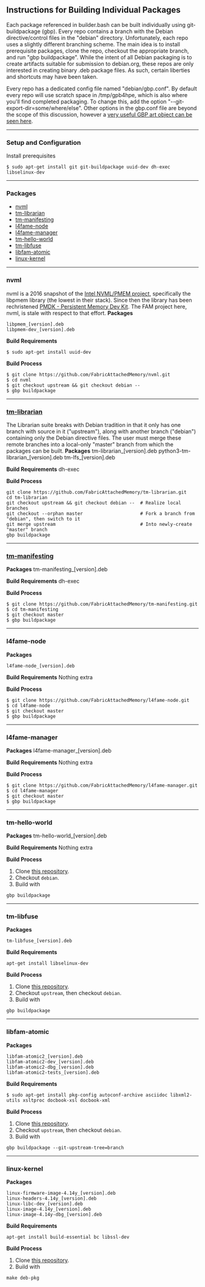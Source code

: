 ## Instructions for Building Individual Packages

Each package referenced in builder.bash can be built individually using git-buildpackage (gbp).  Every repo contains a branch with the Debian directive/control files in the "debian" directory.  Unfortunately, each repo uses a slightly different branching scheme.  The main idea is to install prerequisite packages, clone the repo, checkout the appropriate branch, and run "gbp buildpackage".  While the intent of all Debian packaging is to create artifacts suitable for submission to debian.org, these repos are only interested in creating binary .deb package files.  As such, certain liberties and shortcuts may have been taken.

Every repo has a dedicated config file named "debian/gbp.conf".   By default every repo will use scratch space in /tmp/gpb4hpe, which is also where you'll find completed packaging.   To change this, add the option "--git-export-dir=some/where/else".  Other options in the gbp.conf file are beyond the scope of this discussion, however a [very useful GBP art object can be seen here](https://people.debian.org/~stapelberg/2016/11/25/build-tools.html).

---
### Setup and Configuration 
Install prerequisites
```shell
$ sudo apt-get install git git-buildpackage uuid-dev dh-exec libselinux-dev
```

---
### Packages
  * [nvml](#nvml)
  * [tm-librarian](#tm-librarian)
  * [tm-manifesting](#tm-manifesting)
  * [l4fame-node](#l4fame-node)
  * [l4fame-manager](#l4fame-manager)
  * [tm-hello-world](#tm-hello-world)
  * [tm-libfuse](#tm-libfuse)
  * [libfam-atomic](#libfam-atomic)
  * [linux-kernel](#linux-kernel)

---
### nvml

nvml is a 2016 snapshot of the [Intel NVML/PMEM project](http://pmem.io/2017/12/11/NVML-is-now-PMDK.html), specifically the libpmem library (the lowest in their stack).  Since then the library has been rechristened [PMDK - Persistent Memory Dev Kit](http://pmem.io/pmdk/).  The FAM project here, nvml, is stale with respect to that effort.
**Packages**
```shell
libpmem_[version].deb 
libpmem-dev_[version].deb
```
**Build Requirements** 
```shell
$ sudo apt-get install uuid-dev 
```

**Build Process**
```shell
$ git clone https://github.com/FabricAttachedMemory/nvml.git
$ cd nvml
$ git checkout upstream && git checkout debian --
$ gbp buildpackage
```

---
### [tm-librarian](https://github.com/FabricAttachedMemory/tm-librarian.git)
The Librarian suite breaks with Debian tradition in that it only has one branch with source in it ("upstream"), along with another branch ("debian") containing only the Debian directive files.  The user must merge these remote branches into a local-only "master" branch from which the packages can be built.
**Packages**
tm-librarian_[version].deb 
python3-tm-librarian_[version].deb 
tm-lfs_[version].deb 

**Build Requirements** 
dh-exec

**Build Process**
```shell
git clone https://github.com/FabricAttachedMemory/tm-librarian.git
cd tm-librarian
git checkout upstream && git checkout debian --  # Realize local branches
git checkout --orphan master                     # Fork a branch from "debian", then switch to it
git merge upstream                               # Into newly-create "master" branch
gbp buildpackage
```

---
### [tm-manifesting](https://github.com/FabricAttachedMemory/tm-manifesting.git)
**Packages**
tm-manifesting_[version].deb

**Build Requirements** 
dh-exec

**Build Process**
```shell
$ git clone https://github.com/FabricAttachedMemory/tm-manifesting.git
$ cd tm-manifesting
$ git checkout master
$ gbp buildpackage
```

---
### l4fame-node
**Packages**
```shell
l4fame-node_[version].deb
```
**Build Requirements**
Nothing extra

**Build Process**
```shell
$ git clone https://github.com/FabricAttachedMemory/l4fame-node.git
$ cd l4fame-node
$ git checkout master
$ gbp buildpackage
```

---
### l4fame-manager
**Packages**
l4fame-manager_[version].deb

**Build Requirements**
Nothing extra

**Build Process**
```shell
$ git clone https://github.com/FabricAttachedMemory/l4fame-manager.git
$ cd l4fame-manager
$ git checkout master
$ gbp buildpackage
```

---
### tm-hello-world
**Packages**
tm-hello-world_[version].deb

**Build Requirements**
Nothing extra

**Build Process**
1. Clone [this repository](https://github.com/FabricAttachedMemory/tm-hello-world.git).
2. Checkout `debian`.
3. Build with
```shell
gbp buildpackage
```

---
### tm-libfuse
**Packages**
```shell
tm-libfuse_[version].deb
```
**Build Requirements**
```shell
apt-get install libselinux-dev
```
**Build Process**
1. Clone [this repository](https://github.com/FabricAttachedMemory/tm-libfuse.git).
2. Checkout `upstream`, then checkout `debian`.
3. Build with
```shell
gbp buildpackage
```

---
### libfam-atomic
**Packages**
```shell
libfam-atomic2_[version].deb 
libfam-atomic2-dev_[version].deb 
libfam-atomic2-dbg_[version].deb 
libfam-atomic2-tests_[version].deb
```
**Build Requirements**
```shell
$ sudo apt-get install pkg-config autoconf-archive asciidoc libxml2-utils xsltproc docbook-xsl docbook-xml
```

**Build Process**
1. Clone [this repository](https://github.com/FabricAttachedMemory/libfam-atomic.git).
2. Checkout `upstream`, then checkout `debian`.
3. Build with
```shell
gbp buildpackage --git-upstream-tree=branch
```

---
### linux-kernel 
**Packages**
```shell
linux-firmware-image-4.14y_[version].deb
linux-headers-4.14y_[version].deb 
linux-libc-dev_[version].deb 
linux-image-4.14y_[version].deb 
linux-image-4.14y-dbg_[version].deb
```
**Build Requirements**
```shell
apt-get install build-essential bc libssl-dev
```
**Build Process**
1. Clone [this repository](https://github.com/FabricAttachedMemory/linux-l4fame.git).
2. Build with
```shell
make deb-pkg
```

